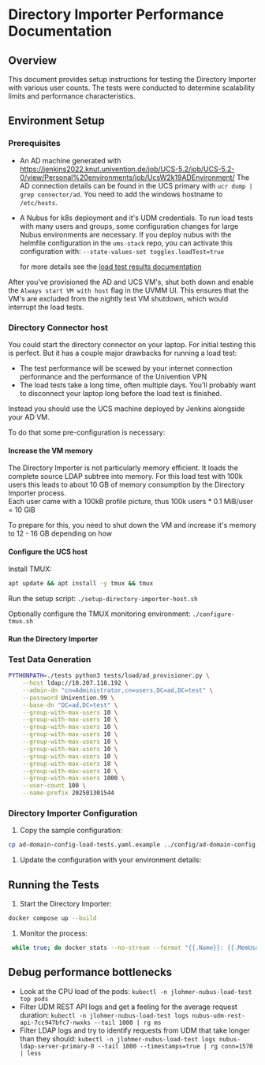 # Directory Importer Performance Documentation

## Overview

This document provides setup instructions for testing the Directory Importer with various user counts. The tests were conducted to determine scalability limits and performance characteristics.

## Environment Setup

### Prerequisites

* An AD machine generated with https://jenkins2022.knut.univention.de/job/UCS-5.2/job/UCS-5.2-0/view/Personal%20environments/job/UcsW2k19ADEnvironment/ The AD connection details can be found in the UCS primary with `ucr dump | grep connector/ad`. You need to add the windows hostname to `/etc/hosts`.
* A Nubus for k8s deployment and it's UDM credentials.
  To run load tests with many users and groups, some configuration changes for large Nubus environments are necessary.
  If you deploy nubus with the helmfile configuration in the `ums-stack` repo, you can activate this configuration with: `--state-values-set toggles.loadTest=true`

  for more details see the [load test results documentation](./load-test-results_2025-02.md)

After you've provisioned the AD and UCS VM's,
shut both down and enable the `Always start VM with host`
flag in the UVMM UI.
This ensures that the VM's are excluded from the nightly test VM shutdown,
which would interrupt the load tests.

### Directory Connector host

You could start the directory connector on your laptop. For initial testing this is perfect.
But it has a couple major drawbacks for running a load test:
- The test performance will be scewed by your internet connection performance and the performance of the Univention VPN
- The load tests take a long time, often multiple days. You'll probably want to disconnect your laptop long before the load test is finished.

Instead you should use the UCS machine deployed by Jenkins alongside your AD VM.

To do that some pre-configuration is necessary:

#### Increase the VM memory

The Directory Importer is not particularly memory efficient.
It loads the complete source LDAP subtree into memory.
For this load test with 100k users this leads to about 10 GB of memory consumption
by the Directory Importer process.  
Each user came with a 100kB profile picture, thus
100k users * 0.1 MiB/user = 10 GiB

To prepare for this, you need to shut down the VM
and increase it's memory to 12 - 16 GB depending on how

#### Configure the UCS host

Install TMUX:

```sh
apt update && apt install -y tmux && tmux
```

Run the setup script: `./setup-directory-importer-host.sh`

Optionally configure the TMUX monitoring environment: `./configure-tmux.sh`

#### Run the Directory Importer

### Test Data Generation

```bash
PYTHONPATH=./tests python3 tests/load/ad_provisioner.py \
    --host ldap://10.207.118.192 \
    --admin-dn "cn=Administrator,cn=users,DC=ad,DC=test" \
    --password Univention.99 \
    --base-dn "DC=ad,DC=test" \
    --group-with-max-users 10 \
    --group-with-max-users 10 \
    --group-with-max-users 10 \
    --group-with-max-users 10 \
    --group-with-max-users 10 \
    --group-with-max-users 10 \
    --group-with-max-users 10 \
    --group-with-max-users 10 \
    --group-with-max-users 10 \
    --group-with-max-users 1000 \
    --user-count 100 \
    --name-prefix 202501301544
```

### Directory Importer Configuration

1. Copy the sample configuration:
  ```bash
  cp ad-domain-config-load-tests.yaml.example ../config/ad-domain-config.yaml
  ```
1. Update the configuration with your environment details:

## Running the Tests

1. Start the Directory Importer:
  ```bash
  docker compose up --build
  ```
1. Monitor the process:
  ```bash
   while true; do docker stats --no-stream --format "{{.Name}}: {{.MemUsage}}" directory-importer-directory-importer-1 | xargs -I {} echo "$(date '+%Y-%m-%d %H:%M:%S') {}" >> container_memory.log; sleep 1; done
   ```

## Debug performance bottlenecks

* Look at the CPU load of the pods:
`kubectl -n jlohmer-nubus-load-test top pods`
* Filter UDM REST API logs and get a feeling for the average request duration:
`kubectl -n jlohmer-nubus-load-test logs nubus-udm-rest-api-7cc947bfc7-nwxks --tail 1000 | rg ms`
* Filter LDAP logs and try to identify requests from UDM that take longer than they should:
`kubectl -n jlohmer-nubus-load-test logs nubus-ldap-server-primary-0 --tail 1000 --timestamps=true | rg conn=1570 | less`
